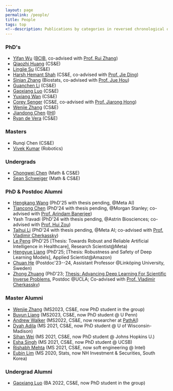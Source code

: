 ```yaml
---
layout: page
permalink: /people/
title: People
tags: top
<!--description: Publications by categories in reversed chronological order. -->
---
```


<!-- ### Student Collaborators
- [Kshitij Tayal](https://www.kshitijtayal.com/) (CS&E) -->

<!-- ### Postdocs  -->
  
### PhD's

- [Yifan Wu](https://www.linkedin.com/in/yifan-wu-42b6a8290/) ([BCIB](https://r.umn.edu/academics-research/graduate/bicb), co-advised with [Prof. Rui Zhang](https://med.umn.edu/bio/rui-zhang))
- [Qiaozhi Huang](https://www.linkedin.com/in/qiaozhi-huang-1a1581269/) (CS&E)
- [Lingjie Su](https://sulingjie.github.io/) (CS&E)
- [Harsh Hemant Shah](https://www.linkedin.com/in/harsh-hemant-shah-7b5785167/) (CS&E, co-advised with [Prof. Jie Ding](https://jding.org/))
- [Sinian Zhang](https://scholar.google.com/citations?user=gdFyWbIAAAAJ&hl=en) (Biostats, co-advised with [Prof. Jue Hou](https://directory.sph.umn.edu/bio/sph-a-z/jue-hou))
- [Guanchen Li](https://scholar.google.com/citations?user=73BtRsIAAAAJ&hl=en) (CS&E) 
- [Gaoxiang Luo](https://gaoxiangluo.github.io/index.html) (CS&E)
- [Yuxiang Wan](https://www.linkedin.com/in/yuxiang-wang-893b82b4) (CS&E)
- [Corey Senger](https://www.linkedin.com/in/corey-senger-69bbb3122/) (CS&E, co-advised with [Prof. Jiarong Hong](https://cse.umn.edu/me/jiarong-hong))
- [Wenjie Zhang](https://wenjie-zhang08.github.io/) (CS&E) 
- [Jiandong Chen](https://www.linkedin.com/in/jiandong-chen) ([IHI](https://healthinformatics.umn.edu/))
- [Ryan de Vera](https://www.linkedin.com/in/ryan-de-vera-b4374089) (CS&E)

<!-- 
### Research Assistants  
- Yuxiang Wan (CEGE) -->

### Masters
- Runqi Chen (CS&E) 
- [Vivek Kumar](https://www.linkedin.com/in/vivek-kumar-robotics/) (Robotics)

### Undergrads

- [Chongwei Chen](https://www.linkedin.com/in/chongwei-chen-99b0072b7/) (Math & CS&E)
- [Sean Schweiger](https://www.linkedin.com/in/sean-schweiger/) (Math & CS&E)

### PhD & Postdoc Alumni 

- [Hengkang Wang](https://scholar.google.com/citations?user=APqDZvUAAAAJ&hl=en) (PhD'25 with thesis pending, @Meta AI) 
- [Tiancong Chen](https://sites.google.com/view/tiancong-chen) (PhD'24 with thesis pending, @Morgan Stanley;  co-advised with [Prof. Arindam Banerjee](https://arindam.cs.illinois.edu/))
- Yash Travadi (PhD'24 with thesis pending, @Astrin Biosciences; co-advised with [Prof. Hui Zou](http://users.stat.umn.edu/~zouxx019/))
- [Taihui Li](https://taihui.github.io/) (PhD'24 with thesis pending, @Meta AI; co-advised with [Prof. Vladimir Cherkassky](http://people.ece.umn.edu/~cherkass/))
- [Le Peng](https://sites.google.com/view/le-peng/) (PhD'25 [Thesis: Towards Robust and Reliable Artificial Intelligence in Healthcare], Research Scientist@Meta)
- [Hengyue Liang](https://hengyuel.github.io/) (PhD'25; [Thesis: Robustness and Safety of Deep Learning Models], Applied Scientist@Amazon)
- [Chuan He](https://liu.se/en/employee/chuhe48) (Postdoc'23--24, Assistant Professor @Linköping University, Sweden)
- [Zhong Zhuang](https://scholar.google.com/citations?user=rGGxUQEAAAAJ) (PhD'23; [Thesis: Advancing Deep Learning For Scientific Inverse Problems](https://hdl.handle.net/11299/258910), Postdoc @UCLA; Co-advised with [Prof. Vladimir Cherkassky](http://people.ece.umn.edu/~cherkass/)) 

### Master Alumni
- [Wenjie Zhang](https://www.linkedin.com/in/wenjie-zhang-785771237/) (MS2023, CS&E, now PhD student in the group) 
- [Buyun Liang](https://www.buyunliang.org/) (MS2023, CS&E, now PhD student @ U Penn)
- [Andrew Walker](https://www.linkedin.com/in/andrewwalker-mn/) (MS2022, CS&E, now researcher at [PathAI](https://www.pathai.com/))
- [Dyah Adila](https://dyahadila.github.io/) (MS 2021, CS&E, now PhD student @ U of Wisconsin-Madison)
- [Sihan Wei](https://www.linkedin.com/in/sihanwei/) (MS 2021, CS&E, now PhD student @ Johns Hopkins U.)
- [Esha Singh](https://www.linkedin.com/in/esha-singh-582a17116/) (MS 2021, CS&E, now PhD student @ UCSB)
- [Rishabh Mehta](https://scholar.google.com/citations?user=BlkhvnAAAAAJ) (MS 2021, CS&E, now soft engineering @ Intel)
- [Eubin Lim](https://www.linkedin.com/in/eubin-lim/) (MS 2020, Stats, now NH Investment & Securities, South Korea)

### Undergrad Alumni 
- [Gaoxiang Luo](https://gaoxiangluo.github.io/index.html) (BA 2022, CS&E, now PhD student in the group)